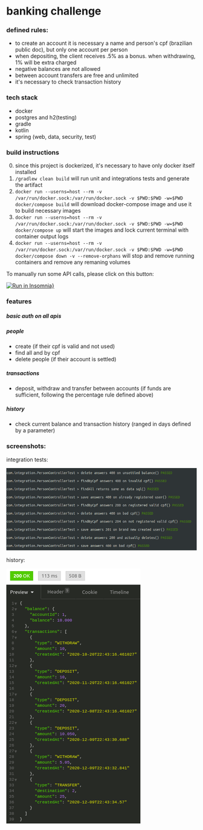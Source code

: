 # banking challenge
### defined rules:
* to create an account it is necessary a name and person's cpf (brazilian public doc), but only one account per person
* when depositing, the client receives .5% as a bonus. when withdrawing, 1% will be extra charged
* negative balances are not allowed
* between account transfers are free and unlimited
* it's necessary to check transaction history
### tech stack
* docker
* postgres and h2(testing)
* gradle
* kotlin
* spring (web, data, security, test)
### build instructions
0. since this project is dockerized, it's necessary to have only docker itself installed
1. `/gradlew clean build` will run unit and integrations tests and generate the artifact
2. `docker run --userns=host --rm -v /var/run/docker.sock:/var/run/docker.sock -v $PWD:$PWD -w=$PWD docker/compose build` will download docker-compose image and use it to build necessary images
3. `docker run --userns=host --rm -v /var/run/docker.sock:/var/run/docker.sock -v $PWD:$PWD -w=$PWD docker/compose up` will start the images and lock current terminal with container output logs
4. `docker run --userns=host --rm -v /var/run/docker.sock:/var/run/docker.sock -v $PWD:$PWD -w=$PWD docker/compose down -v --remove-orphans` will stop and remove running containers and remove any remaning volumes

To manually run some API calls, please click on this button:

[![Run in Insomnia}](https://insomnia.rest/images/run.svg)](https://insomnia.rest/run/?label=banking%20requests&uri=insomnia_requests.yml)

### features
##### basic auth on all apis
##### people
* create (if their cpf is valid and not used)
* find all and by cpf
* delete people (if their account is settled)
##### transactions
* deposit, withdraw and transfer between accounts (if funds are sufficient, following the percentage rule defined above)
##### history
* check current balance and transaction history (ranged in days defined by a parameter)

### screenshots:

integration tests:

![integration tests](./pictures/tests.png)

history:

![history](./pictures/history.png)
